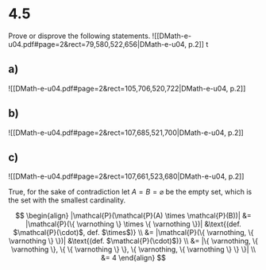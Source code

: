 
# 4.5
Prove or disprove the following statements.
![[DMath-e-u04.pdf#page=2&rect=79,580,522,656|DMath-e-u04, p.2]]
t
## a)
![[DMath-e-u04.pdf#page=2&rect=105,706,520,722|DMath-e-u04, p.2]]


## b)
![[DMath-e-u04.pdf#page=2&rect=107,685,521,700|DMath-e-u04, p.2]]


## c)
![[DMath-e-u04.pdf#page=2&rect=107,661,523,680|DMath-e-u04, p.2]]

True, for the sake of contradiction let $A=B=\varnothing$ be the empty set, which is the set with the smallest cardinality.

$$
\begin{align}
|\mathcal{P}(\mathcal{P}(A) \times \mathcal{P}(B))| &= |\mathcal{P}(\{ \varnothing \} \times \{ \varnothing \})| &\text{(def. $\mathcal{P}(\cdot)$, def. $\times$)} \\
&= |\mathcal{P}(\{ \varnothing, \{ \varnothing \} \})| &\text{(def. $\mathcal{P}(\cdot)$)} \\
&= |\{ \varnothing, \{ \varnothing \}, \{ \{ \varnothing \} \}, \{ \varnothing, \{ \varnothing \} \} \}| \\
&= 4
\end{align}
$$
